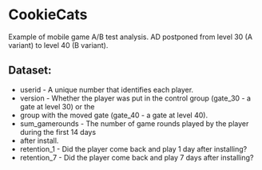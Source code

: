 ﻿# CookieCats

Example of mobile game A/B test analysis. AD postponed from level 30 (A variant) to level 40 (B variant).

## Dataset:
- userid - A unique number that identifies each player.
- version - Whether the player was put in the control group (gate_30 - a gate at level 30) or the
- group with the moved gate (gate_40 - a gate at level 40).
- sum_gamerounds - The number of game rounds played by the player during the first 14 days
- after install.
- retention_1 - Did the player come back and play 1 day after installing?
- retention_7 - Did the player come back and play 7 days after installing?
